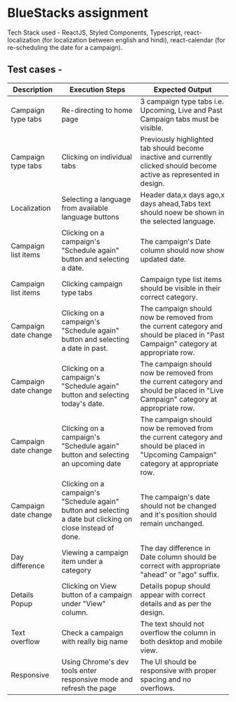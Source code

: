 # BlueStacks assignment

Tech Stack used - ReactJS, Styled Components, Typescript, react-localization (for localization between english and hindi), react-calendar (for re-scheduling the date for a campaign).

## Test cases -

| Description          | Execution Steps                                                                                              | Expected Output                                                                                                                       |
| -------------------- | ------------------------------------------------------------------------------------------------------------ | ------------------------------------------------------------------------------------------------------------------------------------- |
| Campaign type tabs   | Re-directing to home page                                                                                    | 3 campaign type tabs i.e. Upcoming, Live and Past Campaign tabs must be visible.                                                      |
| Campaign type tabs   | Clicking on individual tabs                                                                                  | Previously highlighted tab should become inactive and currently clicked should become active as represented in design.                |
| Localization         | Selecting a language from available language buttons                                                         | Header data,x days ago,x days ahead,Tabs text should noew be shown in the selected language.                                          |
| Campaign list items  | Clicking on a campaign's "Schedule again" button and selecting a date.                                       | The campaign's Date column should now show updated date.                                                                              |
| Campaign list items  | Clicking campaign type tabs                                                                                  | Campaign type list items should be visible in their correct category.                                                                 |
| Campaign date change | Clicking on a campaign's "Schedule again" button and selecting a date in past.                               | The campaign should now be removed from the current category and should be placed in "Past Campaign" category at appropriate row.     |
| Campaign date change | Clicking on a campaign's "Schedule again" button and selecting today's date.                                 | The campaign should now be removed from the current category and should be placed in "Live Campaign" category at appropriate row.     |
| Campaign date change | Clicking on a campaign's "Schedule again" button and selecting an upcoming date                              | The campaign should now be removed from the current category and should be placed in "Upcoming Campaign" category at appropriate row. |
| Campaign date change | Clicking on a campaign's "Schedule again" button and selecting a date but clicking on close instead of done. | The campaign's date should not be changed and it's position should remain unchanged.                                                  |
| Day difference       | Viewing a campaign item under a category                                                                     | The day difference in Date column should be correct with appropriate "ahead" or "ago" suffix.                                         |
| Details Popup        | Clicking on View button of a campaign under "View" column.                                                   | Details popup should appear with correct details and as per the design.                                                               |
| Text overflow        | Check a campaign with really big name                                                                        | The text should not overflow the column in both desktop and mobile view.                                                              |
| Responsive           | Using Chrome's dev tools enter responsive mode and refresh the page                                          | The UI should be responsive with proper spacing and no overflows.                                                                     |
